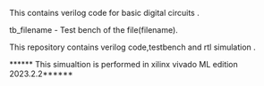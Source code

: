 This contains verilog code for basic digital circuits .

tb_filename - Test bench of the file(filename).

This repository contains verilog code,testbench and rtl simulation .

****** This simualtion is performed in xilinx vivado ML edition 2023.2.2******
